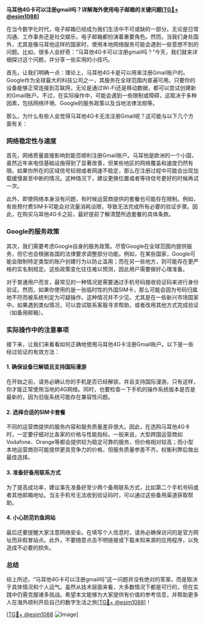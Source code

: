 **马耳他4G卡可以注册gmail吗？详解海外使用电子邮箱的关键问题[[TG💪+ @esim1088](https://t.me/s/esim1088)]**

在当今数字化时代，电子邮箱已经成为我们生活中不可或缺的一部分。无论是日常沟通、工作事务还是社交娱乐，电子邮箱都扮演着重要角色。然而，当我们身处国外，尤其是像马耳他这样的国家时，使用本地网络服务可能会遇到一些意想不到的问题。比如，很多人会好奇：“马耳他4G卡可以注册gmail吗？”今天，我们就来详细探讨这个问题，并分享一些实用的小技巧。

首先，让我们明确一点：理论上，马耳他4G卡是可以用来注册Gmail账户的。Google作为全球最大的科技公司之一，其服务在全球范围内普遍可用。只要你的设备能够正常连接到互联网，无论是通过Wi-Fi还是移动数据，都可以尝试创建新的Gmail账户。不过，在实际操作中，可能会遇到一些限制或障碍，这取决于多种因素，包括网络环境、Google的服务政策以及当地法律法规等。

那么，为什么有些人会觉得马耳他4G卡无法注册Gmail呢？这可能与以下几个方面有关：

### 网络稳定性与速度

首先，网络质量直接影响到能否顺利注册Gmail账户。马耳他是欧洲的一个小国，虽然近年来电信基础设施得到了显著改善，但某些地区的网络覆盖和速度仍然有限。如果你所在的区域信号较弱或者网速不稳定，那么在注册过程中可能会出现加载缓慢甚至中断的情况。这种情况下，建议更换位置或者等待信号更好的时候再试一次。

此外，即使网络本身没有问题，有时候运营商提供的套餐也可能存在限制。例如，有些预付费SIM卡可能会对流量消耗设限，导致无法完成所有必要的验证步骤。因此，在购买马耳他4G卡之前，最好提前了解清楚所选套餐的具体条款。

### Google的服务政策

其次，我们需要考虑Google自身的服务政策。尽管Google在全球范围内提供服务，但它也会根据各国的法律要求调整部分功能。例如，在某些国家，Google可能会限制特定类型的账户创建行为以防止滥用；而在另一些地方，则可能存在更严格的实名制规定。这些政策变化往往难以预测，因此用户需要做好心理准备。

对于普通用户而言，最常见的一种情况是需要通过手机号码接收验证码来进行身份验证。然而，如果你使用的是一张临时性的外国SIM卡，那么可能会因为号码归属地不符而被系统判定为可疑操作。这种情况并不少见，尤其是在一些新兴市场国家中。如果遇到类似情况，可以尝试联系客服寻求帮助，或者改用其他方式完成验证（如备用邮箱）。

### 实际操作中的注意事项

接下来，让我们来看看如何正确地使用马耳他4G卡注册Gmail账户。以下是一些经过验证的有效方法：

#### 1. 确保设备已解锁且支持国际漫游

在开始之前，请务必确认你的手机是否已经解锁，并且支持国际漫游。只有这样，你才能正常使用当地的4G网络。同时，也要检查一下手机的操作系统版本是否是最新的，因为旧版系统可能存在兼容性问题。

#### 2. 选择合适的SIM卡套餐

不同的运营商提供的服务内容和服务质量差异很大。因此，在选购马耳他4G卡时，一定要仔细对比各家的价格与性能指标。一般来说，大型跨国运营商如Vodafone、Orange等都会提供较为稳定可靠的服务，但价格相对较高；而小型本地运营商则可能提供更具竞争力的价格，但服务质量参差不齐。权衡利弊后做出最佳选择。

#### 3. 准备好备用联系方式

为了提高成功率，建议事先准备好至少两个备用联系方式，比如第二个手机号码或者其他邮箱地址。当主手机号无法收到验证码时，可以通过这些备用渠道获取帮助。

#### 4. 小心防范钓鱼网站

最后还要提醒大家注意网络安全。在填写个人信息时，请务必确保访问的是官方网址而非假冒站点。此外，不要随意点击不明链接或下载未知来源的应用程序，以免造成不必要的损失。

### 总结

综上所述，“马耳他4G卡可以注册gmail吗”这一问题并没有绝对的答案，而是取决于具体情况和个人运气。虽然从技术层面来看，大多数情况下都是可行的，但在实践中仍需克服诸多挑战。希望本文能够为大家提供有价值的参考信息，并帮助更多人在海外顺利开启自己的数字生活之旅[[TG💪+ @esim1088](https://t.me/s/esim1088)]！

[[TG💪+ @esim1088](https://t.me/s/esim1088) ![Image](https://i.postimg.cc/4NQfJmqS/Snipaste-2025-05-13-00-14-12.png)]